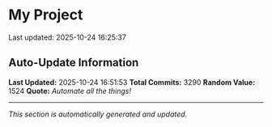 # My Project


Last updated: 2025-10-24 16:25:37

































































































































































































































































































































































































































































































































































































































































































































































































































































































































































































































































































































































































































































































































































































































































































































































































































































































































































































































































































































































































































































































































































































































































































































































































































































































































































































































































































































































































































































































































































































































































































































































































































































































































































































































































































































































































































































































































































































































## Auto-Update Information

**Last Updated:** 2025-10-24 16:51:53
**Total Commits:** 3290
**Random Value:** 1524
**Quote:** _Automate all the things!_

---
_This section is automatically generated and updated._